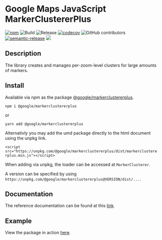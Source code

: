 # Google Maps JavaScript MarkerClustererPlus

[![npm](https://img.shields.io/npm/v/@google/markerclustererplus)](https://www.npmjs.com/package/@google/markerclustererplus)
![Build](https://github.com/googlemaps/js-markerclustererplus/workflows/Build/badge.svg)
![Release](https://github.com/googlemaps/js-markerclustererplus/workflows/Release/badge.svg)
[![codecov](https://codecov.io/gh/googlemaps/js-markerclustererplus/branch/main/graph/badge.svg)](https://codecov.io/gh/googlemaps/js-markerclustererplus)
![GitHub contributors](https://img.shields.io/github/contributors/googlemaps/js-markerclustererplus?color=green)
[![semantic-release](https://img.shields.io/badge/%20%20%F0%9F%93%A6%F0%9F%9A%80-semantic--release-e10079.svg)](https://github.com/semantic-release/semantic-release)
[![](https://github.com/jpoehnelt/in-solidarity-bot/raw/main/static//badge-flat.png)](https://github.com/apps/in-solidarity)

## Description

The library creates and manages per-zoom-level clusters for large amounts of markers.

## Install

Available via npm as the package [@google/markerclustererplus](https://www.npmjs.com/package/@google/markerclustererplus).

`npm i @google/markerclustererplus`

or

`yarn add @google/markerclustererplus`

Alternativly you may add the umd package directly to the html document using the unpkg link.

`<script src="https://unpkg.com/@google/markerclustererplus/dist/markerclustererplus.min.js"></script>`

When adding via unpkg, the loader can be accessed at `MarkerClusterer`.

A version can be specified by using `https://unpkg.com/@google/markerclustererplus@VERSION/dist/...`.

## Documentation

The reference documentation can be found at this [link](https://googlemaps.github.io/js-markerclustererplus/docs/index.html).


## Example

View the package in action [here](https://googlemaps.github.io/js-markerclustererplus/examples/index.html).
